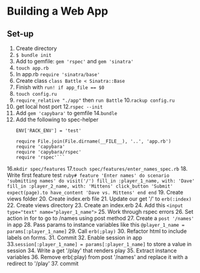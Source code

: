 # Building a Web App

## Set-up
1.  Create directory
2. `$ bundle init`
3.  Add to gemfile: `gem 'rspec'` and `gem 'sinatra'`
4. `touch app.rb`
5.  In app.rb `require 'sinatra/base'`
6.  Create class `class Battle < Sinatra::Base`
7.  Finish with `run! if app_file == $0`
8. `touch config.ru`
9. `require_relative "./app"` then `run Battle`
10.`rackup config.ru`
11. get local host port
12.`rspec --init`
13. Add `gem 'capybara'` to gemfile
14.`bundle`
15. Add the following to spec-helper
    ```
    ENV['RACK_ENV'] = 'test'

    require File.join(File.dirname(__FILE__), '..', 'app.rb')
    require 'capybara'
    require 'capybara/rspec'
    require 'rspec'```
16.`mkdir spec/features`
17.`touch spec/features/enter_names_spec.rb`
18. Write first feature test
    ```ruby#
    feature 'Enter names' do
      scenario 'submitting names' do
        visit('/')
        fill_in :player_1_name, with: 'Dave'
        fill_in :player_2_name, with: 'Mittens'
        click_button 'Submit'
        expect(page).to have_content 'Dave vs. Mittens'
      end
    end```
19. Create views folder
20. Create index.erb file
21. Update our get '/' to `erb(:index)`
22. Create views directory
23. Create an index.erb
24. Add this `<input type="text" name="player_1_name">`
25. Work through rspec errors
26. Set action in for to go to /names using post method
27. Create a `post '/names'` in app
28. Pass params to instance variables like this `@player_1_name = params[:player_1_name]`
29. Call `erb(;play)`
30. Refactor html to include labels on forms.
31. Commit
32. Enable session in app
33.`session[:player_1_name] = params[:player_1_name]` to store a value in session
34. Write a get '/play' that renders play
35. Extract instance variables
36. Remove erb(:play) from post '/names' and replace it with a redirect to '/play'
37. commit

